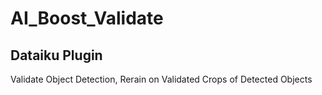 # AI_Boost_Validate
## Dataiku Plugin
Validate Object Detection, Rerain on Validated Crops of Detected Objects
